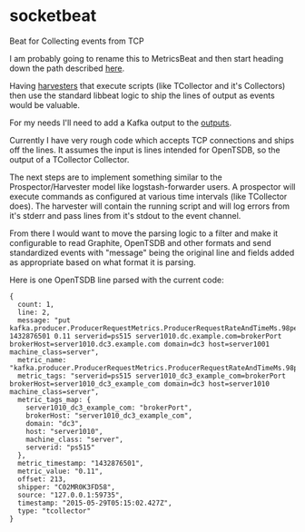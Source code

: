 # socketbeat
Beat for Collecting events from TCP

I am probably going to rename this to MetricsBeat and then start heading down the path described [here](https://discuss.elastic.co/t/metrics-beat/1495/2).

Having [harvesters](https://github.com/elastic/logstash-forwarder/blob/master/harvester.go|harvesters) that execute scripts (like TCollector and it's Collectors) then use the standard libbeat logic to ship the lines of output as events would be valuable. 

For my needs I'll need to add a Kafka output to the [outputs](https://github.com/johann8384/libbeat).

Currently I have very rough code which accepts TCP connections and ships off the lines. It assumes the input is lines intended for OpenTSDB, so the output of a TCollector Collector.

The next steps are to implement something similar to the Prospector/Harvester model like logstash-forwarder users. A prospector will execute commands as configured at various time intervals (like TCollector does). The harvester will contain the running script and will log errors from it's stderr and pass lines from it's stdout to the event channel.

From there I would want to move the parsing logic to a filter and make it configurable to read Graphite, OpenTSDB and other formats and send standardized events with "message" being the original line and fields added as appropriate based on what format it is parsing.

Here is one OpenTSDB line parsed with the current code:
```
{
  count: 1,
  line: 2,
  message: "put kafka.producer.ProducerRequestMetrics.ProducerRequestRateAndTimeMs.98percentile 1432876501 0.11 serverid=ps515 server1010.dc.example.com=brokerPort brokerHost=server1010.dc3.example.com domain=dc3 host=server1001 machine_class=server",
  metric_name: "kafka.producer.ProducerRequestMetrics.ProducerRequestRateAndTimeMs.98percentile",
  metric_tags: "serverid=ps515 server1010_dc3_example_com=brokerPort brokerHost=server1010_dc3_example_com domain=dc3 host=server1010 machine_class=server",
  metric_tags_map: {
    server1010_dc3_example_com: "brokerPort",
    brokerHost: "server1010_dc3_example_com",
    domain: "dc3",
    host: "server1010",
    machine_class: "server",
    serverid: "ps515"
  },
  metric_timestamp: "1432876501",
  metric_value: "0.11",
  offset: 213,
  shipper: "C02MR0K3FD58",
  source: "127.0.0.1:59735",
  timestamp: "2015-05-29T05:15:02.427Z",
  type: "tcollector"
}
```
